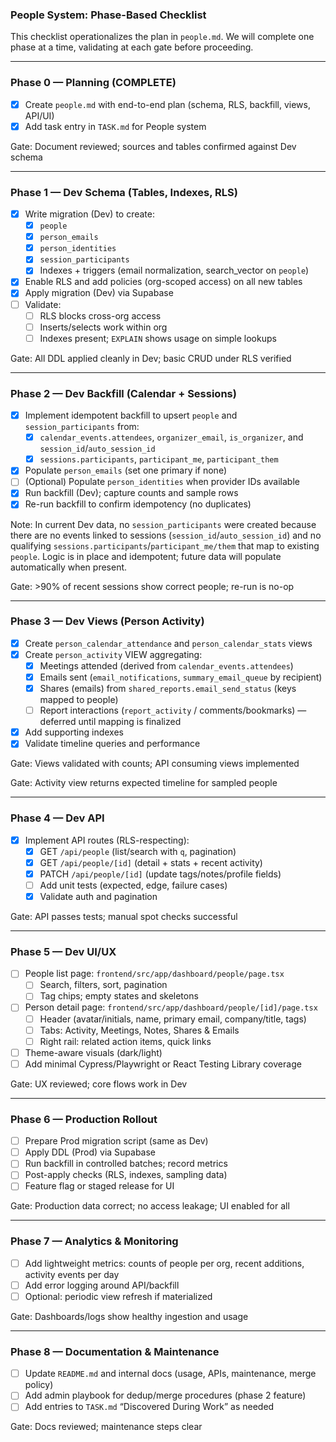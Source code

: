 ### People System: Phase-Based Checklist

This checklist operationalizes the plan in `people.md`. We will complete one phase at a time, validating at each gate before proceeding.

---

### Phase 0 — Planning (COMPLETE)
- [x] Create `people.md` with end-to-end plan (schema, RLS, backfill, views, API/UI)
- [x] Add task entry in `TASK.md` for People system

Gate: Document reviewed; sources and tables confirmed against Dev schema

---

### Phase 1 — Dev Schema (Tables, Indexes, RLS)
- [x] Write migration (Dev) to create:
  - [x] `people`
  - [x] `person_emails`
  - [x] `person_identities`
  - [x] `session_participants`
  - [x] Indexes + triggers (email normalization, search_vector on `people`)
- [x] Enable RLS and add policies (org-scoped access) on all new tables
- [x] Apply migration (Dev) via Supabase
- [ ] Validate:
  - [ ] RLS blocks cross-org access
  - [ ] Inserts/selects work within org
  - [ ] Indexes present; `EXPLAIN` shows usage on simple lookups

Gate: All DDL applied cleanly in Dev; basic CRUD under RLS verified

---

### Phase 2 — Dev Backfill (Calendar + Sessions)
- [x] Implement idempotent backfill to upsert `people` and `session_participants` from:
  - [x] `calendar_events.attendees`, `organizer_email`, `is_organizer`, and `session_id`/`auto_session_id`
  - [x] `sessions.participants`, `participant_me`, `participant_them`
- [x] Populate `person_emails` (set one primary if none)
- [ ] (Optional) Populate `person_identities` when provider IDs available
- [x] Run backfill (Dev); capture counts and sample rows
- [x] Re-run backfill to confirm idempotency (no duplicates)

Note: In current Dev data, no `session_participants` were created because there are no events linked to sessions (`session_id`/`auto_session_id`) and no qualifying `sessions.participants`/`participant_me/them` that map to existing `people`. Logic is in place and idempotent; future data will populate automatically when present.

Gate: >90% of recent sessions show correct people; re-run is no-op

---

### Phase 3 — Dev Views (Person Activity)
- [x] Create `person_calendar_attendance` and `person_calendar_stats` views
- [x] Create `person_activity` VIEW aggregating:
  - [x] Meetings attended (derived from `calendar_events.attendees`)
  - [x] Emails sent (`email_notifications`, `summary_email_queue` by recipient)
  - [x] Shares (emails) from `shared_reports.email_send_status` (keys mapped to people)
  - [ ] Report interactions (`report_activity` / comments/bookmarks) — deferred until mapping is finalized
- [x] Add supporting indexes
- [x] Validate timeline queries and performance

Gate: Views validated with counts; API consuming views implemented

Gate: Activity view returns expected timeline for sampled people

---

### Phase 4 — Dev API
- [x] Implement API routes (RLS-respecting):
  - [x] GET `/api/people` (list/search with `q`, pagination)
  - [x] GET `/api/people/[id]` (detail + stats + recent activity)
  - [x] PATCH `/api/people/[id]` (update tags/notes/profile fields)
  - [ ] Add unit tests (expected, edge, failure cases)
  - [x] Validate auth and pagination

Gate: API passes tests; manual spot checks successful

---

### Phase 5 — Dev UI/UX
- [ ] People list page: `frontend/src/app/dashboard/people/page.tsx`
  - [ ] Search, filters, sort, pagination
  - [ ] Tag chips; empty states and skeletons
- [ ] Person detail page: `frontend/src/app/dashboard/people/[id]/page.tsx`
  - [ ] Header (avatar/initials, name, primary email, company/title, tags)
  - [ ] Tabs: Activity, Meetings, Notes, Shares & Emails
  - [ ] Right rail: related action items, quick links
- [ ] Theme-aware visuals (dark/light)
- [ ] Add minimal Cypress/Playwright or React Testing Library coverage

Gate: UX reviewed; core flows work in Dev

---

### Phase 6 — Production Rollout
- [ ] Prepare Prod migration script (same as Dev)
- [ ] Apply DDL (Prod) via Supabase
- [ ] Run backfill in controlled batches; record metrics
- [ ] Post-apply checks (RLS, indexes, sampling data)
- [ ] Feature flag or staged release for UI

Gate: Production data correct; no access leakage; UI enabled for all

---

### Phase 7 — Analytics & Monitoring
- [ ] Add lightweight metrics: counts of people per org, recent additions, activity events per day
- [ ] Add error logging around API/backfill
- [ ] Optional: periodic view refresh if materialized

Gate: Dashboards/logs show healthy ingestion and usage

---

### Phase 8 — Documentation & Maintenance
- [ ] Update `README.md` and internal docs (usage, APIs, maintenance, merge policy)
- [ ] Add admin playbook for dedup/merge procedures (phase 2 feature)
- [ ] Add entries to `TASK.md` “Discovered During Work” as needed

Gate: Docs reviewed; maintenance steps clear


